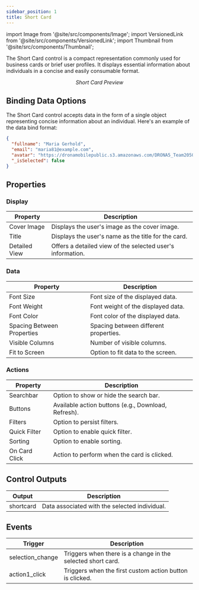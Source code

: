 ```yaml
---
sidebar_position: 1
title: Short Card
---
```


import Image from '@site/src/components/Image';
import VersionedLink from '@site/src/components/VersionedLink';
import Thumbnail from '@site/src/components/Thumbnail';

The Short Card control is a compact representation commonly used for business cards or brief user profiles. It displays essential information about individuals in a concise and easily consumable format.

<figure>
  <Thumbnail src="/img/reference/controls/short-card/preview.jpeg" alt="Short Card Preview" />
  <figcaption align="center"><i>Short Card Preview</i></figcaption>
</figure>

## Binding Data Options

The Short Card control accepts data in the form of a single object representing concise information about an individual. Here's an example of the data bind format:

```json
{
  "fullname": "Maria Gerhold",
  "email": "maria81@example.com",
  "avatar": "https://dronamobilepublic.s3.amazonaws.com/DRONA5_Team2050/content/app/images/public/Maria_T4j7j.jpg",
  "_isSelected": false
}
```

## Properties

### Display
| Property     | Description                                              |
|--------------|----------------------------------------------------------|
| Cover Image  | Displays the user's image as the cover image.             |
| Title        | Displays the user's name as the title for the card.       |
| Detailed View| Offers a detailed view of the selected user's information.|

### Data
| Property         | Description                                         |
|------------------|-----------------------------------------------------|
| Font Size        | Font size of the displayed data.                     |
| Font Weight      | Font weight of the displayed data.                   |
| Font Color       | Font color of the displayed data.                    |
| Spacing Between Properties | Spacing between different properties.      |
| Visible Columns  | Number of visible columns.                          |
| Fit to Screen     | Option to fit data to the screen.                   |

### Actions
| Property     | Description                                         |
|--------------|-----------------------------------------------------|
| Searchbar    | Option to show or hide the search bar.              |
| Buttons      | Available action buttons (e.g., Download, Refresh). |
| Filters      | Option to persist filters.                          |
| Quick Filter | Option to enable quick filter.                      |
| Sorting      | Option to enable sorting.                           |
| On Card Click| Action to perform when the card is clicked.         |

## Control Outputs

| Output      | Description                                      |
|-------------|--------------------------------------------------|
| shortcard   | Data associated with the selected individual.     |

## Events

| Trigger           | Description                                                       |
|-------------------|-------------------------------------------------------------------|
| selection_change  | Triggers when there is a change in the selected short card.        |
| action1_click     | Triggers when the first custom action button is clicked.          |
  
